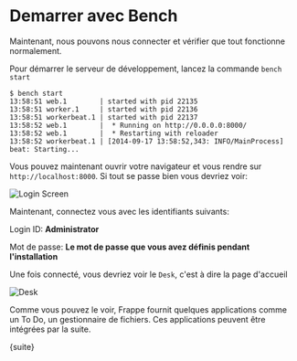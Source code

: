 # Demarrer avec Bench

Maintenant, nous pouvons nous connecter et vérifier que tout fonctionne normalement.

Pour démarrer le serveur de développement, lancez la commande `bench start`

	$ bench start
	13:58:51 web.1        | started with pid 22135
	13:58:51 worker.1     | started with pid 22136
	13:58:51 workerbeat.1 | started with pid 22137
	13:58:52 web.1        |  * Running on http://0.0.0.0:8000/
	13:58:52 web.1        |  * Restarting with reloader
	13:58:52 workerbeat.1 | [2014-09-17 13:58:52,343: INFO/MainProcess] beat: Starting...

Vous pouvez maintenant ouvrir votre navigateur et vous rendre sur `http://localhost:8000`. Si tout se passe bien vous devriez voir:

<img class="screenshot" alt="Login Screen" src="{{docs_base_url}}/assets/img/login.png">

Maintenant, connectez vous avec les identifiants suivants: 

Login ID: **Administrator**

Mot de passe: **Le mot de passe que vous avez définis pendant l'installation**

Une fois connecté, vous devriez voir le `Desk`, c'est à dire la page d'accueil

<img class="screenshot" alt="Desk" src="{{docs_base_url}}/assets/img/desk.png">

Comme vous pouvez le voir, Frappe fournit quelques applications comme un To Do, un gestionnaire de fichiers. Ces applications
peuvent être intégrées par la suite.

{suite}
